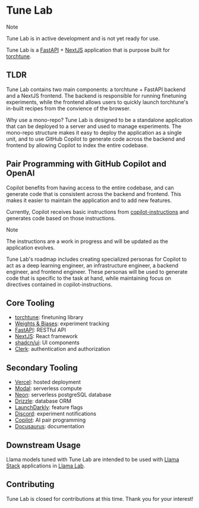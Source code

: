 # Tune Lab

> [!NOTE]
> Tune Lab is in active development and is not yet ready for use.

Tune Lab is a [FastAPI](https://fastapi.tiangolo.com) + [NextJS](https://nextjs.org) application that is purpose built for [torchtune](https://github.com/pytorch/torchtune).

## TLDR

Tune Lab contains two main components: a torchtune + FastAPI backend and a NextJS frontend. The backend is responsible for running finetuning experiments, while the frontend allows users to quickly launch torchtune's in-built recipes from the convience of the browser.

Why use a mono-repo? Tune Lab is designed to be a standalone application that can be deployed to a server and used to manage experiments. The mono-repo structure makes it easy to deploy the application as a single unit, and to use GitHub Copilot to generate code across the backend and frontend by allowing Copilot to index the entire codebase.

## Pair Programming with GitHub Copilot and OpenAI 

Copilot benefits from having access to the entire codebase, and can generate code that is consistent across the backend and frontend. This makes it easier to maintain the application and to add new features.

Currently, Copilot receives basic instructions from [copilot-instructions](.github/copilot-instructions.md) and generates code based on those instructions. 

> [!NOTE]
> The instructions are a work in progress and will be updated as the application evolves.

Tune Lab's roadmap includes creating specialized personas for Copilot to act as a deep learning engineer, an infrastructure engineer, a backend engineer, and frontend engineer. These personas will be used to generate code that is specific to the task at hand, while maintaining focus on directives contained in copilot-instructions. 

## Core Tooling

- [torchtune](https://pytorch.org/torchtune/stable/index.html): finetuning library
- [Weights & Biases](https://wandb.ai): experiment tracking
- [FastAPI](https://fastapi.tiangolo.com): RESTful API
- [NextJS](https://nextjs.org): React framework
- [shadcn/ui](https://ui.shadcn.com): UI components
- [Clerk](https://clerk.com): authentication and authorization

## Secondary Tooling

- [Vercel](https://vercel.com): hosted deployment
- [Modal](https://modal.com): serverless compute
- [Neon](https://neon.tech/home): serverless postgreSQL database
- [Drizzle](https://orm.drizzle.team): database ORM
- [LaunchDarkly](https://launchdarkly.com): feature flags
- [Discord](https://discord.com): experiment notifications
- [Copilot](https://github.com/features/copilot): AI pair programming
- [Docusaurus](https://docusaurus.io): documentation


## Downstream Usage

Llama models tuned with Tune Lab are intended to be used with [Llama Stack](https://github.com/meta-llama/llama-stack) applications in [Llama Lab](https://github.com/theosis-ai/llama-lab).

## Contributing

Tune Lab is closed for contributions at this time. Thank you for your interest!